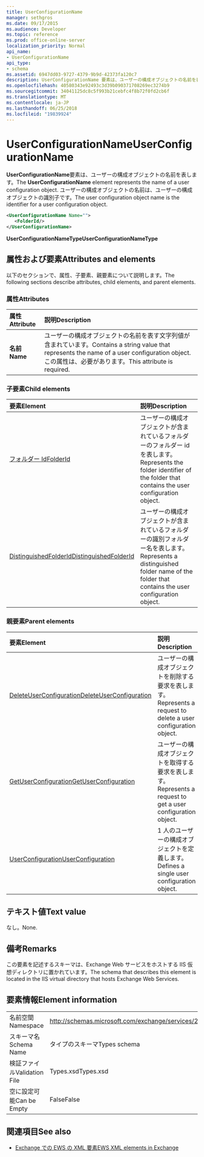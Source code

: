 ```yaml
---
title: UserConfigurationName
manager: sethgros
ms.date: 09/17/2015
ms.audience: Developer
ms.topic: reference
ms.prod: office-online-server
localization_priority: Normal
api_name:
- UserConfigurationName
api_type:
- schema
ms.assetid: 6947dd03-9727-4379-9b9d-42373fa120c7
description: UserConfigurationName 要素は、ユーザーの構成オブジェクトの名前を表します。 ユーザーの構成オブジェクトの名前は、ユーザーの構成オブジェクトの識別子です。
ms.openlocfilehash: 40580343e92493c3d39b090371708269ec3274b9
ms.sourcegitcommit: 34041125dc8c5f993b21cebfc4f8b72f0fd2cb6f
ms.translationtype: MT
ms.contentlocale: ja-JP
ms.lasthandoff: 06/25/2018
ms.locfileid: "19839924"
---
```

# <a name="userconfigurationname"></a><span data-ttu-id="2f677-104">UserConfigurationName</span><span class="sxs-lookup"><span data-stu-id="2f677-104">UserConfigurationName</span></span>

<span data-ttu-id="2f677-105">**UserConfigurationName**要素は、ユーザーの構成オブジェクトの名前を表します。</span><span class="sxs-lookup"><span data-stu-id="2f677-105">The **UserConfigurationName** element represents the name of a user configuration object.</span></span> <span data-ttu-id="2f677-106">ユーザーの構成オブジェクトの名前は、ユーザーの構成オブジェクトの識別子です。</span><span class="sxs-lookup"><span data-stu-id="2f677-106">The user configuration object name is the identifier for a user configuration object.</span></span> 
  
```XML
<UserConfigurationName Name="">
   <FolderId/>
</UserConfigurationName>
```

 <span data-ttu-id="2f677-107">**UserConfigurationNameType**</span><span class="sxs-lookup"><span data-stu-id="2f677-107">**UserConfigurationNameType**</span></span>
## <a name="attributes-and-elements"></a><span data-ttu-id="2f677-108">属性および要素</span><span class="sxs-lookup"><span data-stu-id="2f677-108">Attributes and elements</span></span>

<span data-ttu-id="2f677-109">以下のセクションで、属性、子要素、親要素について説明します。</span><span class="sxs-lookup"><span data-stu-id="2f677-109">The following sections describe attributes, child elements, and parent elements.</span></span>
  
### <a name="attributes"></a><span data-ttu-id="2f677-110">属性</span><span class="sxs-lookup"><span data-stu-id="2f677-110">Attributes</span></span>

|<span data-ttu-id="2f677-111">**属性**</span><span class="sxs-lookup"><span data-stu-id="2f677-111">**Attribute**</span></span>|<span data-ttu-id="2f677-112">**説明**</span><span class="sxs-lookup"><span data-stu-id="2f677-112">**Description**</span></span>|
|:-----|:-----|
|<span data-ttu-id="2f677-113">**名前**</span><span class="sxs-lookup"><span data-stu-id="2f677-113">**Name**</span></span> <br/> |<span data-ttu-id="2f677-114">ユーザーの構成オブジェクトの名前を表す文字列値が含まれています。</span><span class="sxs-lookup"><span data-stu-id="2f677-114">Contains a string value that represents the name of a user configuration object.</span></span> <span data-ttu-id="2f677-115">この属性は、必要があります。</span><span class="sxs-lookup"><span data-stu-id="2f677-115">This attribute is required.</span></span>  <br/> |
   
### <a name="child-elements"></a><span data-ttu-id="2f677-116">子要素</span><span class="sxs-lookup"><span data-stu-id="2f677-116">Child elements</span></span>

|<span data-ttu-id="2f677-117">**要素**</span><span class="sxs-lookup"><span data-stu-id="2f677-117">**Element**</span></span>|<span data-ttu-id="2f677-118">**説明**</span><span class="sxs-lookup"><span data-stu-id="2f677-118">**Description**</span></span>|
|:-----|:-----|
|[<span data-ttu-id="2f677-119">フォルダー Id</span><span class="sxs-lookup"><span data-stu-id="2f677-119">FolderId</span></span>](folderid.md) <br/> |<span data-ttu-id="2f677-120">ユーザーの構成オブジェクトが含まれているフォルダーのフォルダー id を表します。</span><span class="sxs-lookup"><span data-stu-id="2f677-120">Represents the folder identifier of the folder that contains the user configuration object.</span></span>  <br/> |
|[<span data-ttu-id="2f677-121">DistinguishedFolderId</span><span class="sxs-lookup"><span data-stu-id="2f677-121">DistinguishedFolderId</span></span>](distinguishedfolderid.md) <br/> |<span data-ttu-id="2f677-122">ユーザーの構成オブジェクトが含まれているフォルダーの識別フォルダー名を表します。</span><span class="sxs-lookup"><span data-stu-id="2f677-122">Represents a distinguished folder name of the folder that contains the user configuration object.</span></span>  <br/> |
   
### <a name="parent-elements"></a><span data-ttu-id="2f677-123">親要素</span><span class="sxs-lookup"><span data-stu-id="2f677-123">Parent elements</span></span>

|<span data-ttu-id="2f677-124">**要素**</span><span class="sxs-lookup"><span data-stu-id="2f677-124">**Element**</span></span>|<span data-ttu-id="2f677-125">**説明**</span><span class="sxs-lookup"><span data-stu-id="2f677-125">**Description**</span></span>|
|:-----|:-----|
|[<span data-ttu-id="2f677-126">DeleteUserConfiguration</span><span class="sxs-lookup"><span data-stu-id="2f677-126">DeleteUserConfiguration</span></span>](deleteuserconfiguration.md) <br/> |<span data-ttu-id="2f677-127">ユーザーの構成オブジェクトを削除する要求を表します。</span><span class="sxs-lookup"><span data-stu-id="2f677-127">Represents a request to delete a user configuration object.</span></span>  <br/> |
|[<span data-ttu-id="2f677-128">GetUserConfiguration</span><span class="sxs-lookup"><span data-stu-id="2f677-128">GetUserConfiguration</span></span>](getuserconfiguration.md) <br/> |<span data-ttu-id="2f677-129">ユーザーの構成オブジェクトを取得する要求を表します。</span><span class="sxs-lookup"><span data-stu-id="2f677-129">Represents a request to get a user configuration object.</span></span>  <br/> |
|[<span data-ttu-id="2f677-130">UserConfiguration</span><span class="sxs-lookup"><span data-stu-id="2f677-130">UserConfiguration</span></span>](userconfiguration.md) <br/> |<span data-ttu-id="2f677-131">1 人のユーザーの構成オブジェクトを定義します。</span><span class="sxs-lookup"><span data-stu-id="2f677-131">Defines a single user configuration object.</span></span>  <br/> |
   
## <a name="text-value"></a><span data-ttu-id="2f677-132">テキスト値</span><span class="sxs-lookup"><span data-stu-id="2f677-132">Text value</span></span>

<span data-ttu-id="2f677-133">なし。</span><span class="sxs-lookup"><span data-stu-id="2f677-133">None.</span></span>
  
## <a name="remarks"></a><span data-ttu-id="2f677-134">備考</span><span class="sxs-lookup"><span data-stu-id="2f677-134">Remarks</span></span>

<span data-ttu-id="2f677-135">この要素を記述するスキーマは、Exchange Web サービスをホストする IIS 仮想ディレクトリに置かれています。</span><span class="sxs-lookup"><span data-stu-id="2f677-135">The schema that describes this element is located in the IIS virtual directory that hosts Exchange Web Services.</span></span>
  
## <a name="element-information"></a><span data-ttu-id="2f677-136">要素情報</span><span class="sxs-lookup"><span data-stu-id="2f677-136">Element information</span></span>

|||
|:-----|:-----|
|<span data-ttu-id="2f677-137">名前空間</span><span class="sxs-lookup"><span data-stu-id="2f677-137">Namespace</span></span>  <br/> |http://schemas.microsoft.com/exchange/services/2006/types  <br/> |
|<span data-ttu-id="2f677-138">スキーマ名</span><span class="sxs-lookup"><span data-stu-id="2f677-138">Schema Name</span></span>  <br/> |<span data-ttu-id="2f677-139">タイプのスキーマ</span><span class="sxs-lookup"><span data-stu-id="2f677-139">Types schema</span></span>  <br/> |
|<span data-ttu-id="2f677-140">検証ファイル</span><span class="sxs-lookup"><span data-stu-id="2f677-140">Validation File</span></span>  <br/> |<span data-ttu-id="2f677-141">Types.xsd</span><span class="sxs-lookup"><span data-stu-id="2f677-141">Types.xsd</span></span>  <br/> |
|<span data-ttu-id="2f677-142">空に設定可能</span><span class="sxs-lookup"><span data-stu-id="2f677-142">Can be Empty</span></span>  <br/> |<span data-ttu-id="2f677-143">False</span><span class="sxs-lookup"><span data-stu-id="2f677-143">False</span></span>  <br/> |
   
## <a name="see-also"></a><span data-ttu-id="2f677-144">関連項目</span><span class="sxs-lookup"><span data-stu-id="2f677-144">See also</span></span>



- [<span data-ttu-id="2f677-145">Exchange での EWS の XML 要素</span><span class="sxs-lookup"><span data-stu-id="2f677-145">EWS XML elements in Exchange</span></span>](ews-xml-elements-in-exchange.md)

